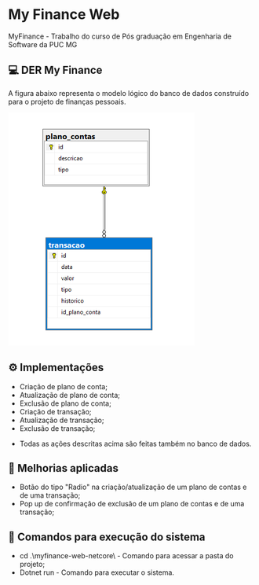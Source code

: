 # My Finance Web
MyFinance - Trabalho do curso de Pós graduação em Engenharia de Software da PUC MG

## 💻 DER My Finance

A figura abaixo representa o modelo lógico do banco de dados construído para o projeto de finanças pessoais.

<img src="docs\DER.png" alt="diagram">

## ⚙️ Implementações

- Criação de plano de conta;
- Atualização de plano de conta;
- Exclusão de plano de conta;
- Criação de transação;
- Atualização de transação;
- Exclusão de transação;

* Todas as ações descritas acima são feitas também no banco de dados.

## 🧠 Melhorias aplicadas

- Botão do tipo "Radio" na criação/atualização de um plano de contas e de uma transação;
- Pop up de confirmação de exclusão de um plano de contas e de uma transação;

## 📎 Comandos para execução do sistema

-  cd .\myfinance-web-netcore\ - Comando para acessar a pasta do projeto;
- Dotnet run - Comando para executar o sistema.


